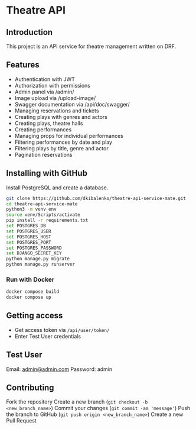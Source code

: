 # Theatre API

## Introduction
This project is an API service for theatre management written on DRF.

## Features
* Authentication with JWT
* Authorization with permissions
* Admin panel via /admin/
* Image upload via /upload-image/
* Swagger documentation via /api/doc/swagger/
* Managing reservations and tickets
* Creating plays with genres and actors
* Creating plays, theatre halls
* Creating performances
* Managing props for individual performances
* Filtering performances by date and play
* Filtering plays by title, genre and actor
* Pagination reservations

## Installing with GitHub
Install PostgreSQL and create a database.

  ```bash
  git clone https://github.com/dkibalenko/theatre-api-service-mate.git
  cd theatre-api-service-mate
  python3 -m venv env
  source venv/Scripts/activate
  pip install -r requirements.txt
  set POSTGRES_DB
  set POSTGRES_USER
  set POSTGRES_HOST
  set POSTGRES_PORT
  set POSTGRES_PASSWORD
  set DJANGO_SECRET_KEY
  python manage.py migrate
  python manage.py runserver
  ```

### Run with Docker
  ```bash
  docker compose build
  docker compose up
  ```

## Getting access
  * Get access token via ```/api/user/token/```
  * Enter Test User credentials

## Test User
  Email: admin@admin.com
  Password: admin

## Contributing
Fork the repository
Create a new branch (`git checkout -b <new_branch_name>`)
Commit your changes (`git commit -am 'message'`)
Push the branch to GitHub (`git push origin <new_branch_name>`)
Create a new Pull Request
